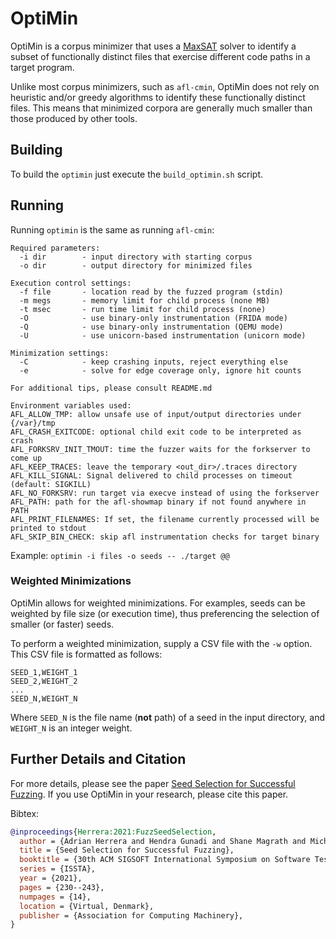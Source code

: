 # OptiMin

OptiMin is a corpus minimizer that uses a
[MaxSAT](https://en.wikipedia.org/wiki/Maximum_satisfiability_problem) solver
to identify a subset of functionally distinct files that exercise different code
paths in a target program.

Unlike most corpus minimizers, such as `afl-cmin`, OptiMin does not rely on
heuristic and/or greedy algorithms to identify these functionally distinct
files. This means that minimized corpora are generally much smaller than those
produced by other tools.

## Building

To build the `optimin` just execute the `build_optimin.sh` script.

## Running

Running `optimin` is the same as running `afl-cmin`:

```
Required parameters:
  -i dir        - input directory with starting corpus
  -o dir        - output directory for minimized files

Execution control settings:
  -f file       - location read by the fuzzed program (stdin)
  -m megs       - memory limit for child process (none MB)
  -t msec       - run time limit for child process (none)
  -O            - use binary-only instrumentation (FRIDA mode)
  -Q            - use binary-only instrumentation (QEMU mode)
  -U            - use unicorn-based instrumentation (unicorn mode)

Minimization settings:
  -C            - keep crashing inputs, reject everything else
  -e            - solve for edge coverage only, ignore hit counts

For additional tips, please consult README.md

Environment variables used:
AFL_ALLOW_TMP: allow unsafe use of input/output directories under {/var}/tmp
AFL_CRASH_EXITCODE: optional child exit code to be interpreted as crash
AFL_FORKSRV_INIT_TMOUT: time the fuzzer waits for the forkserver to come up
AFL_KEEP_TRACES: leave the temporary <out_dir>/.traces directory
AFL_KILL_SIGNAL: Signal delivered to child processes on timeout (default: SIGKILL)
AFL_NO_FORKSRV: run target via execve instead of using the forkserver
AFL_PATH: path for the afl-showmap binary if not found anywhere in PATH
AFL_PRINT_FILENAMES: If set, the filename currently processed will be printed to stdout
AFL_SKIP_BIN_CHECK: skip afl instrumentation checks for target binary
```

Example: `optimin -i files -o seeds -- ./target @@`

### Weighted Minimizations

OptiMin allows for weighted minimizations. For examples, seeds can be weighted
by file size (or execution time), thus preferencing the selection of smaller (or
faster) seeds.

To perform a weighted minimization, supply a CSV file with the `-w` option. This
CSV file is formatted as follows:

```
SEED_1,WEIGHT_1
SEED_2,WEIGHT_2
...
SEED_N,WEIGHT_N
```

Where `SEED_N` is the file name (**not** path) of a seed in the input directory,
and `WEIGHT_N` is an integer weight.

## Further Details and Citation

For more details, please see the paper [Seed Selection for Successful
Fuzzing](https://dl.acm.org/doi/10.1145/3460319.3464795). If you use OptiMin in
your research, please cite this paper.

Bibtex:

```bibtex
@inproceedings{Herrera:2021:FuzzSeedSelection,
  author = {Adrian Herrera and Hendra Gunadi and Shane Magrath and Michael Norrish and Mathias Payer and Antony L. Hosking},
  title = {Seed Selection for Successful Fuzzing},
  booktitle = {30th ACM SIGSOFT International Symposium on Software Testing and Analysis},
  series = {ISSTA},
  year = {2021},
  pages = {230--243},
  numpages = {14},
  location = {Virtual, Denmark},
  publisher = {Association for Computing Machinery},
}
```
